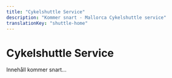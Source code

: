 ```yaml
---
title: "Cykelshuttle Service"
description: "Kommer snart - Mallorca Cykelshuttle service"
translationKey: "shuttle-home"
---
```


# Cykelshuttle Service

Innehåll kommer snart...
